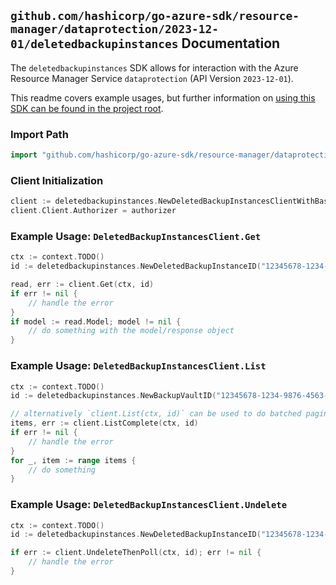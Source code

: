 
## `github.com/hashicorp/go-azure-sdk/resource-manager/dataprotection/2023-12-01/deletedbackupinstances` Documentation

The `deletedbackupinstances` SDK allows for interaction with the Azure Resource Manager Service `dataprotection` (API Version `2023-12-01`).

This readme covers example usages, but further information on [using this SDK can be found in the project root](https://github.com/hashicorp/go-azure-sdk/tree/main/docs).

### Import Path

```go
import "github.com/hashicorp/go-azure-sdk/resource-manager/dataprotection/2023-12-01/deletedbackupinstances"
```


### Client Initialization

```go
client := deletedbackupinstances.NewDeletedBackupInstancesClientWithBaseURI("https://management.azure.com")
client.Client.Authorizer = authorizer
```


### Example Usage: `DeletedBackupInstancesClient.Get`

```go
ctx := context.TODO()
id := deletedbackupinstances.NewDeletedBackupInstanceID("12345678-1234-9876-4563-123456789012", "example-resource-group", "backupVaultValue", "deletedBackupInstanceValue")

read, err := client.Get(ctx, id)
if err != nil {
	// handle the error
}
if model := read.Model; model != nil {
	// do something with the model/response object
}
```


### Example Usage: `DeletedBackupInstancesClient.List`

```go
ctx := context.TODO()
id := deletedbackupinstances.NewBackupVaultID("12345678-1234-9876-4563-123456789012", "example-resource-group", "backupVaultValue")

// alternatively `client.List(ctx, id)` can be used to do batched pagination
items, err := client.ListComplete(ctx, id)
if err != nil {
	// handle the error
}
for _, item := range items {
	// do something
}
```


### Example Usage: `DeletedBackupInstancesClient.Undelete`

```go
ctx := context.TODO()
id := deletedbackupinstances.NewDeletedBackupInstanceID("12345678-1234-9876-4563-123456789012", "example-resource-group", "backupVaultValue", "deletedBackupInstanceValue")

if err := client.UndeleteThenPoll(ctx, id); err != nil {
	// handle the error
}
```
